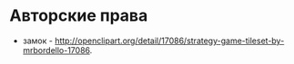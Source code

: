 # Авторские права

* замок - http://openclipart.org/detail/17086/strategy-game-tileset-by-mrbordello-17086.
